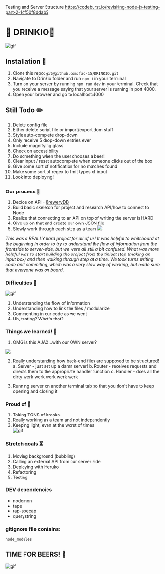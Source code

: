 Testing and Server Structure
https://codeburst.io/revisiting-node-js-testing-part-2-14f50f8ddab5

# :beer: <b>DRINKIO💉 </b>

![gif](https://media.giphy.com/media/xUOwGdo2ncW9ETEEZG/giphy.gif)

## Installation 💾

1. Clone this repo:
   `git@github.com:fac-15/DRINKIO.git`
2. Navigate to Drinkio folder and run `npm i` in your terminal
3. Turn on your server by running `npm run dev` in your terminal. Check that you receive a message saying that your server is running in port 4000.
4. Open your browser and go to localhost:4000

## Still Todo ✏️

1. Delete config file
2. Either delete script file or import/export dom stuff
3. Style auto-complete drop-down
4. Only receive 5 drop-down entries ever
5. Include magnifying glass
6. Check on accessibility
7. Do something when the user chooses a beer!
8. Clear input / reset autocomplete when someone clicks out of the box
9. Give some sort of notification for no matches found
10. Make some sort of regex to limit types of input
11. Look into deploying!

##

### Our process 📄

1. Decide on API - [BreweryDB](https://www.brewerydb.com/developers)
2. Build basic skeleton for project and research API/how to connect to Node
3. Realize that connecting to an API on top of writing the server is HARD
4. Give up on that and create our own JSON file
5. Slowly work through each step as a team
   ![](https://preview.ibb.co/g1nuaV/IMG-0550.jpg)

<i>This was a REALLY hard project for all of us! It was helpful to whiteboard at the beginning in order to try to understand the flow of information from the frontside to server-side, but we were all still a bit confused. What was more helpful was to start building the project from the tiniest step (making an input box) and then walking through step at a time. We took turns writing code and commiting, which was a very slow way of working, but made sure that everyone was on board.</i>

### Difficulties :poop:

![gif](https://media.giphy.com/media/nxuFTiUbYR3SE/giphy.gif)

1. Understanding the flow of information
2. Understanding how to link the files / modularize
3. Commenting in our code as we went
4. Uh, testing? What's that?

### Things we learned! :monkey:

1. OMG is this AJAX...with our OWN server?

![](https://i.imgur.com/tINtrV5.png)

2. Really understanding how back-end files are supposed to be structured!
   a. Server - just set up a damn server!
   b. Router - receives requests and directs them to the appropriate handler function
   c. Handler - does all the dirty werk werk werk werk werk

3. Running server on another terminal tab so that you don't have to keep opening and closing it

### Proud of 🎯

1. Taking TONS of breaks
2. Really working as a team and not independently
3. Keeping light, even at the worst of times<br>
   ![gif](https://media.giphy.com/media/BBkKEBJkmFbTG/giphy.gif)

### Stretch goals ⏳

1. Moving background (bubbling)
2. Calling an external API from our server side
3. Deploying with Heruko
4. Refactoring
5. Testing

### DEV dependencies

- nodemon
- tape
- tap-specap
- querystring

### gitignore file contains:

```
node_modules

```

## TIME FOR BEERS! :beers:

![gif](https://media.giphy.com/media/zrj0yPfw3kGTS/giphy.gif)
